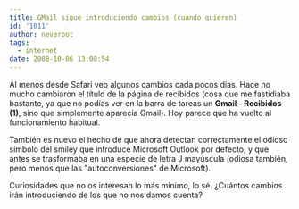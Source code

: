 ```yaml
---
title: GMail sigue introduciendo cambios (cuando quieren)
id: '1011'
author: neverbot
tags:
  - internet
date: 2008-10-06 13:08:54
---
```


Al menos desde Safari veo algunos cambios cada pocos días. Hace no mucho cambiaron el título de la página de recibidos (cosa que me fastidiaba bastante, ya que no podías ver en la barra de tareas un **Gmail - Recibidos (1)**, sino que simplemente aparecía Gmail). Hoy parece que ha vuelto al funcionamiento habitual.

También es nuevo el hecho de que ahora detectan correctamente el odioso símbolo del smiley que introduce Microsoft Outlook por defecto, y que antes se trasformaba en una especie de letra J mayúscula (odiosa también, pero menos que las "autoconversiones" de Microsoft).

Curiosidades que no os interesan lo más mínimo, lo sé. ¿Cuántos cambios irán introduciendo de los que no nos damos cuenta?
